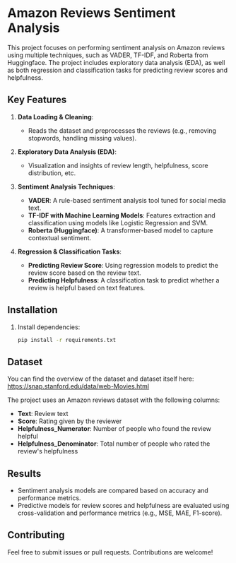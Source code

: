 # Amazon Reviews Sentiment Analysis

This project focuses on performing sentiment analysis on Amazon reviews using multiple techniques, such as VADER, TF-IDF, and Roberta from Huggingface. The project includes exploratory data analysis (EDA), as well as both regression and classification tasks for predicting review scores and helpfulness.

## Key Features

1. **Data Loading & Cleaning**:
   - Reads the dataset and preprocesses the reviews (e.g., removing stopwords, handling missing values).
   
2. **Exploratory Data Analysis (EDA)**:
   - Visualization and insights of review length, helpfulness, score distribution, etc.

3. **Sentiment Analysis Techniques**:
   - **VADER**: A rule-based sentiment analysis tool tuned for social media text.
   - **TF-IDF with Machine Learning Models**: Features extraction and classification using models like Logistic Regression and SVM.
   - **Roberta (Huggingface)**: A transformer-based model to capture contextual sentiment.

4. **Regression & Classification Tasks**:
   - **Predicting Review Score**: Using regression models to predict the review score based on the review text.
   - **Predicting Helpfulness**: A classification task to predict whether a review is helpful based on text features.

## Installation

1. Install dependencies:

   ```bash
   pip install -r requirements.txt
   ```

## Dataset
You can find the overview of the dataset and dataset itself here: https://snap.stanford.edu/data/web-Movies.html

The project uses an Amazon reviews dataset with the following columns:
- **Text**: Review text
- **Score**: Rating given by the reviewer
- **Helpfulness_Numerator**: Number of people who found the review helpful
- **Helpfulness_Denominator**: Total number of people who rated the review's helpfulness

## Results

- Sentiment analysis models are compared based on accuracy and performance metrics.
- Predictive models for review scores and helpfulness are evaluated using cross-validation and performance metrics (e.g., MSE, MAE, F1-score).

## Contributing

Feel free to submit issues or pull requests. Contributions are welcome!